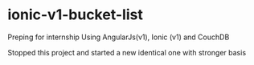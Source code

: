 # ionic-v1-bucket-list
Preping for internship
Using AngularJs(v1), Ionic (v1) and CouchDB

Stopped this project and started a new identical one with stronger basis
